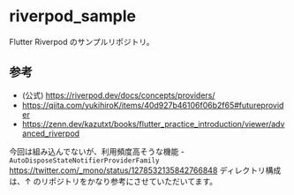 # riverpod_sample

Flutter Riverpod のサンプルリポジトリ。

## 参考

- (公式) https://riverpod.dev/docs/concepts/providers/
- https://qiita.com/yukihiroK/items/40d927b46106f06b2f65#futureprovider
- https://zenn.dev/kazutxt/books/flutter_practice_introduction/viewer/advanced_riverpod

今回は組み込んでないが、利用頻度高そうな機能 - `AutoDisposeStateNotifierProviderFamily`
https://twitter.com/_mono/status/1278532135842766848
ディレクトリ構成は、↑ のリポジトリをかなり参考にさせていただいてます。
